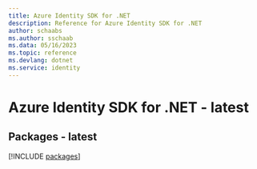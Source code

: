 ```yaml
---
title: Azure Identity SDK for .NET
description: Reference for Azure Identity SDK for .NET
author: schaabs
ms.author: sschaab
ms.data: 05/16/2023
ms.topic: reference
ms.devlang: dotnet
ms.service: identity
---
```

# Azure Identity SDK for .NET - latest
## Packages - latest
[!INCLUDE [packages](identity-index.md)]